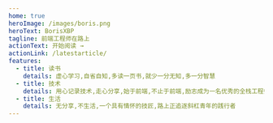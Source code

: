 ```yaml
---
home: true
heroImage: /images/boris.png
heroText: BorisXBP
tagline: 前端工程师在路上
actionText: 开始阅读 →
actionLink: /latestarticle/
features:
  - title: 读书
    details: 虚心学习,自省自知,多读一页书,就少一分无知,多一分智慧
  - title: 技术
    details: 用心记录技术,走心分享,始于前端,不止于前端,励志成为一名优秀的全栈工程师,真正的实现码中致富
  - title: 生活
    details: 无分享,不生活,一个具有情怀的技匠,路上正追逐斜杠青年的践行者
---
```


   <homepage-Clipboard />
